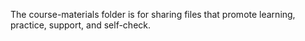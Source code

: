 The course-materials folder is for sharing files that promote learning, practice, support, and self-check.
